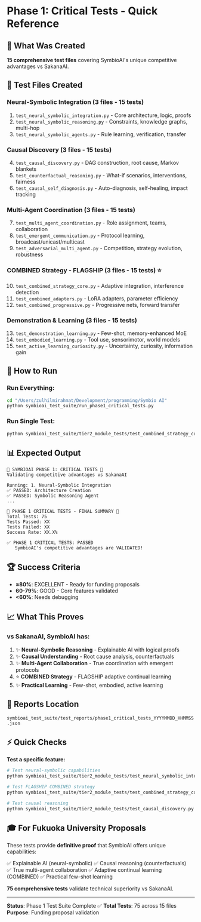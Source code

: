 # Phase 1: Critical Tests - Quick Reference

## 🎯 What Was Created

**15 comprehensive test files** covering SymbioAI's unique competitive advantages vs SakanaAI.

## 📂 Test Files Created

### Neural-Symbolic Integration (3 files - 15 tests)

1. `test_neural_symbolic_integration.py` - Core architecture, logic, proofs
2. `test_neural_symbolic_reasoning.py` - Constraints, knowledge graphs, multi-hop
3. `test_neural_symbolic_agents.py` - Rule learning, verification, transfer

### Causal Discovery (3 files - 15 tests)

4. `test_causal_discovery.py` - DAG construction, root cause, Markov blankets
5. `test_counterfactual_reasoning.py` - What-if scenarios, interventions, fairness
6. `test_causal_self_diagnosis.py` - Auto-diagnosis, self-healing, impact tracking

### Multi-Agent Coordination (3 files - 15 tests)

7. `test_multi_agent_coordination.py` - Role assignment, teams, collaboration
8. `test_emergent_communication.py` - Protocol learning, broadcast/unicast/multicast
9. `test_adversarial_multi_agent.py` - Competition, strategy evolution, robustness

### COMBINED Strategy - FLAGSHIP (3 files - 15 tests) ⭐

10. `test_combined_strategy_core.py` - Adaptive integration, interference detection
11. `test_combined_adapters.py` - LoRA adapters, parameter efficiency
12. `test_combined_progressive.py` - Progressive nets, forward transfer

### Demonstration & Learning (3 files - 15 tests)

13. `test_demonstration_learning.py` - Few-shot, memory-enhanced MoE
14. `test_embodied_learning.py` - Tool use, sensorimotor, world models
15. `test_active_learning_curiosity.py` - Uncertainty, curiosity, information gain

## 🚀 How to Run

### Run Everything:

```bash
cd "/Users/zulhilmirahmat/Development/programming/Symbio AI"
python symbioai_test_suite/run_phase1_critical_tests.py
```

### Run Single Test:

```bash
python symbioai_test_suite/tier2_module_tests/test_combined_strategy_core.py
```

## 📊 Expected Output

```
🌟 SYMBIOAI PHASE 1: CRITICAL TESTS 🌟
Validating competitive advantages vs SakanaAI

Running: 1. Neural-Symbolic Integration
✅ PASSED: Architecture Creation
✅ PASSED: Symbolic Reasoning Agent
...

🎯 PHASE 1 CRITICAL TESTS - FINAL SUMMARY 🎯
Total Tests: 75
Tests Passed: XX
Tests Failed: XX
Success Rate: XX.X%

✅ PHASE 1 CRITICAL TESTS: PASSED
   SymbioAI's competitive advantages are VALIDATED!
```

## 🏆 Success Criteria

- **≥80%**: EXCELLENT - Ready for funding proposals
- **60-79%**: GOOD - Core features validated
- **<60%**: Needs debugging

## 📈 What This Proves

### vs SakanaAI, SymbioAI has:

1. ✨ **Neural-Symbolic Reasoning** - Explainable AI with logical proofs
2. ✨ **Causal Understanding** - Root cause analysis, counterfactuals
3. ✨ **Multi-Agent Collaboration** - True coordination with emergent protocols
4. ⭐ **COMBINED Strategy** - FLAGSHIP adaptive continual learning
5. ✨ **Practical Learning** - Few-shot, embodied, active learning

## 📝 Reports Location

`symbioai_test_suite/test_reports/phase1_critical_tests_YYYYMMDD_HHMMSS.json`

## ⚡ Quick Checks

**Test a specific feature:**

```bash
# Test neural-symbolic capabilities
python symbioai_test_suite/tier2_module_tests/test_neural_symbolic_integration.py

# Test FLAGSHIP COMBINED strategy
python symbioai_test_suite/tier2_module_tests/test_combined_strategy_core.py

# Test causal reasoning
python symbioai_test_suite/tier2_module_tests/test_causal_discovery.py
```

## 🎓 For Fukuoka University Proposals

These tests provide **definitive proof** that SymbioAI offers unique capabilities:

✅ Explainable AI (neural-symbolic)
✅ Causal reasoning (counterfactuals)  
✅ True multi-agent collaboration
✅ Adaptive continual learning (COMBINED)
✅ Practical few-shot learning

**75 comprehensive tests** validate technical superiority vs SakanaAI.

---

**Status**: Phase 1 Test Suite Complete ✅
**Total Tests**: 75 across 15 files
**Purpose**: Funding proposal validation
